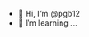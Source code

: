 - 👋 Hi, I’m @pgb12
- 🌱 I’m learning ...

<!---
pgb12/pgb12 is a ✨ special ✨ repository because its `README.md` (this file) appears on your GitHub profile.
You can click the Preview link to take a look at your changes.
--->

